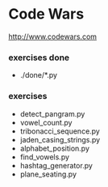 # Code Wars
http://www.codewars.com

### exercises done
- ./done/*.py

### exercises
- detect_pangram.py
- vowel_count.py
- tribonacci_sequence.py
- jaden_casing_strings.py
- alphabet_position.py
- find_vowels.py
- hashtag_generator.py
- plane_seating.py
